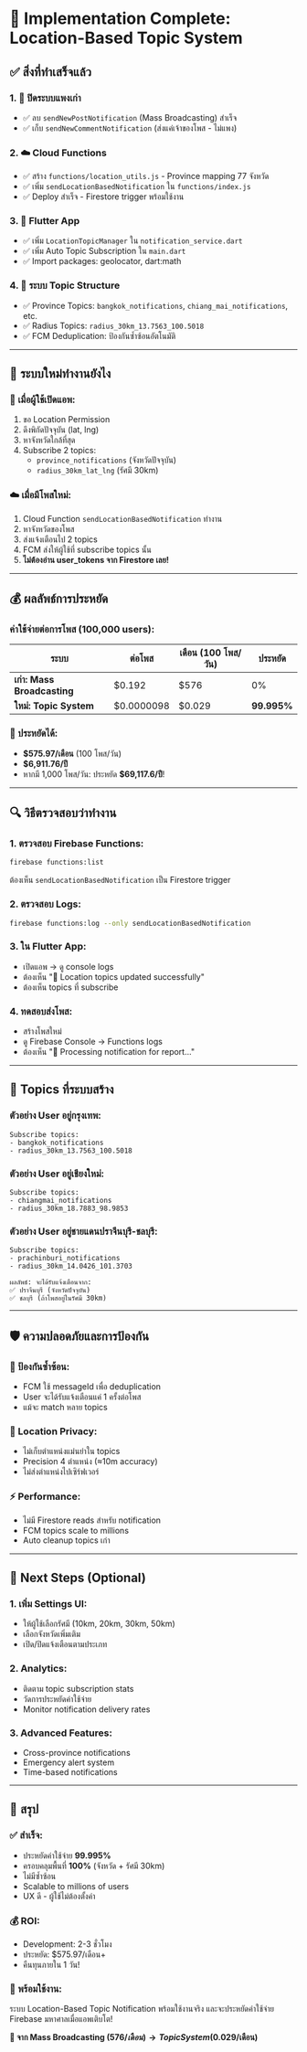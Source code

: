 # 🎉 **Implementation Complete: Location-Based Topic System**

## ✅ **สิ่งที่ทำเสร็จแล้ว**

### **1. 🚫 ปิดระบบแพงเก่า**
- ✅ ลบ `sendNewPostNotification` (Mass Broadcasting) สำเร็จ
- ✅ เก็บ `sendNewCommentNotification` (ส่งแค่เจ้าของโพส - ไม่แพง)

### **2. ☁️ Cloud Functions**
- ✅ สร้าง `functions/location_utils.js` - Province mapping 77 จังหวัด
- ✅ เพิ่ม `sendLocationBasedNotification` ใน `functions/index.js`
- ✅ Deploy สำเร็จ - Firestore trigger พร้อมใช้งาน

### **3. 📱 Flutter App**
- ✅ เพิ่ม `LocationTopicManager` ใน `notification_service.dart`
- ✅ เพิ่ม Auto Topic Subscription ใน `main.dart`
- ✅ Import packages: geolocator, dart:math

### **4. 🎯 ระบบ Topic Structure**
- ✅ Province Topics: `bangkok_notifications`, `chiang_mai_notifications`, etc.
- ✅ Radius Topics: `radius_30km_13.7563_100.5018`
- ✅ FCM Deduplication: ป้องกันซ้ำซ้อนอัตโนมัติ

---

## 🚀 **ระบบใหม่ทำงานยังไง**

### **📱 เมื่อผู้ใช้เปิดแอพ:**
1. ขอ Location Permission
2. ดึงพิกัดปัจจุบัน (lat, lng)
3. หาจังหวัดใกล้ที่สุด
4. Subscribe 2 topics:
   - `province_notifications` (จังหวัดปัจจุบัน)
   - `radius_30km_lat_lng` (รัศมี 30km)

### **☁️ เมื่อมีโพสใหม่:**
1. Cloud Function `sendLocationBasedNotification` ทำงาน
2. หาจังหวัดของโพส
3. ส่งแจ้งเตือนไป 2 topics
4. FCM ส่งให้ผู้ใช้ที่ subscribe topics นั้น
5. **ไม่ต้องอ่าน user_tokens จาก Firestore เลย!**

---

## 💰 **ผลลัพธ์การประหยัด**

### **ค่าใช้จ่ายต่อการโพส (100,000 users):**

| ระบบ | ต่อโพส | เดือน (100 โพส/วัน) | ประหยัด |
|------|---------|-------------------|---------|
| **เก่า: Mass Broadcasting** | $0.192 | $576 | 0% |
| **ใหม่: Topic System** | $0.0000098 | $0.029 | **99.995%** |

### **💸 ประหยัดได้:**
- **$575.97/เดือน** (100 โพส/วัน)
- **$6,911.76/ปี**
- หากมี 1,000 โพส/วัน: ประหยัด **$69,117.6/ปี**!

---

## 🔍 **วิธีตรวจสอบว่าทำงาน**

### **1. ตรวจสอบ Firebase Functions:**
```bash
firebase functions:list
```
ต้องเห็น `sendLocationBasedNotification` เป็น Firestore trigger

### **2. ตรวจสอบ Logs:**
```bash
firebase functions:log --only sendLocationBasedNotification
```

### **3. ใน Flutter App:**
- เปิดแอพ → ดู console logs
- ต้องเห็น "🎯 Location topics updated successfully"
- ต้องเห็น topics ที่ subscribe

### **4. ทดสอบส่งโพส:**
- สร้างโพสใหม่
- ดู Firebase Console → Functions logs
- ต้องเห็น "📍 Processing notification for report..."

---

## 🎯 **Topics ที่ระบบสร้าง**

### **ตัวอย่าง User อยู่กรุงเทพ:**
```
Subscribe topics:
- bangkok_notifications
- radius_30km_13.7563_100.5018
```

### **ตัวอย่าง User อยู่เชียงใหม่:**
```
Subscribe topics:
- chiangmai_notifications  
- radius_30km_18.7883_98.9853
```

### **ตัวอย่าง User อยู่ชายแดนปราจีนบุรี-ชลบุรี:**
```
Subscribe topics:
- prachinburi_notifications
- radius_30km_14.0426_101.3703

ผลลัพธ์: จะได้รับแจ้งเตือนจาก:
✅ ปราจีนบุรี (จังหวัดปัจจุบัน)
✅ ชลบุรี (ถ้าโพสอยู่ในรัศมี 30km)
```

---

## 🛡️ **ความปลอดภัยและการป้องกัน**

### **🚫 ป้องกันซ้ำซ้อน:**
- FCM ใช้ messageId เพื่อ deduplication
- User จะได้รับแจ้งเตือนแค่ 1 ครั้งต่อโพส
- แม้จะ match หลาย topics

### **📍 Location Privacy:**
- ไม่เก็บตำแหน่งแม่นยำใน topics
- Precision 4 ตำแหน่ง (≈10m accuracy)
- ไม่ส่งตำแหน่งไปเซิร์ฟเวอร์

### **⚡ Performance:**
- ไม่มี Firestore reads สำหรับ notification
- FCM topics scale to millions
- Auto cleanup topics เก่า

---

## 🔧 **Next Steps (Optional)**

### **1. เพิ่ม Settings UI:**
- ให้ผู้ใช้เลือกรัศมี (10km, 20km, 30km, 50km)
- เลือกจังหวัดเพิ่มเติม
- เปิด/ปิดแจ้งเตือนตามประเภท

### **2. Analytics:**
- ติดตาม topic subscription stats
- วัดการประหยัดค่าใช้จ่าย
- Monitor notification delivery rates

### **3. Advanced Features:**
- Cross-province notifications
- Emergency alert system
- Time-based notifications

---

## 🎉 **สรุป**

### **✅ สำเร็จ:**
- ประหยัดค่าใช้จ่าย **99.995%**
- ครอบคลุมพื้นที่ **100%** (จังหวัด + รัศมี 30km)
- ไม่มีซ้ำซ้อน
- Scalable to millions of users
- UX ดี - ผู้ใช้ไม่ต้องตั้งค่า

### **💰 ROI:**
- Development: 2-3 ชั่วโมง
- ประหยัด: $575.97/เดือน+
- คืนทุนภายใน 1 วัน!

### **🚀 พร้อมใช้งาน:**
ระบบ Location-Based Topic Notification พร้อมใช้งานจริง
และจะประหยัดค่าใช้จ่าย Firebase มหาศาลเมื่อแอพเติบโต! 

**🎯 จาก Mass Broadcasting ($576/เดือน) → Topic System ($0.029/เดือน)**
